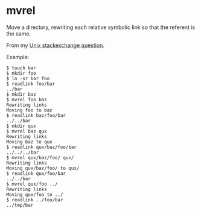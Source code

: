 # mvrel

Move a directory, rewriting each relative symbolic link so that the referent is the same.

From my [Unix stackexchange question](https://unix.stackexchange.com/questions/485320/what-is-a-good-command-for-moving-a-directory-containing-relative-symbolic-links).

Example:

    $ touch bar
    $ mkdir foo
    $ ln -sr bar foo
    $ readlink foo/bar
    ../bar
    $ mkdir baz
    $ mvrel foo baz
    Rewriting links
    Moving foo to baz
    $ readlink baz/foo/bar
    ../../bar
    $ mkdir qux
    $ mvrel baz qux
    Rewriting links
    Moving baz to qux
    $ readlink qux/baz/foo/bar
    ../../../bar
    $ mvrel qux/baz/foo/ qux/
    Rewriting links
    Moving qux/baz/foo/ to qux/
    $ readlink qux/foo/bar
    ../../bar
    $ mvrel qux/foo ../
    Rewriting links
    Moving qux/foo to ../
    $ readlink ../foo/bar
    ../tmp/bar
